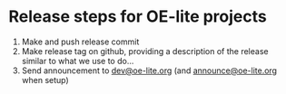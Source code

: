 # Release steps for OE-lite projects

1. Make and push release commit
2. Make release tag on github, providing a description of the release similar to
   what we use to do...
3. Send announcement to dev@oe-lite.org (and announce@oe-lite.org when setup)
